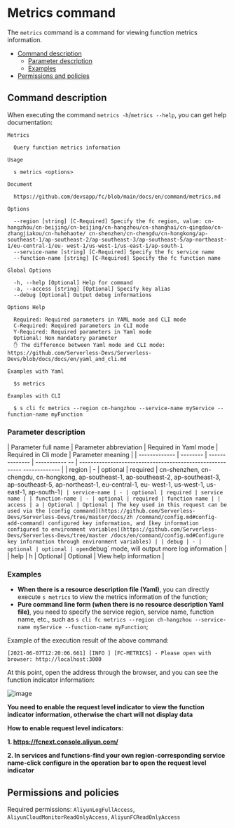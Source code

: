 # Metrics command

The `metrics` command is a command for viewing function metrics information.

- [Command description](#Command-description)
  - [Parameter description](#parameter-description)
  - [Examples](#Examplese)
- [Permissions and policies](#Permissions-and-policies)

## Command description

When executing the command `metrics -h`/`metrics --help`, you can get help documentation:

```shell script
Metrics

  Query function metrics information

Usage

  s metrics <options>
                       
Document
  
  https://github.com/devsapp/fc/blob/main/docs/en/command/metrics.md

Options
               
  --region [string] [C-Required] Specify the fc region, value: cn-hangzhou/cn-beijing/cn-beijing/cn-hangzhou/cn-shanghai/cn-qingdao/cn-zhangjiakou/cn-huhehaote/ cn-shenzhen/cn-chengdu/cn-hongkong/ap-southeast-1/ap-southeast-2/ap-southeast-3/ap-southeast-5/ap-northeast-1/eu-central-1/eu- west-1/us-west-1/us-east-1/ap-south-1
  --service-name [string] [C-Required] Specify the fc service name
  --function-name [string] [C-Required] Specify the fc function name

Global Options

  -h, --help [Optional] Help for command
  -a, --access [string] [Optional] Specify key alias
  --debug [Optional] Output debug informations

Options Help

  Required: Required parameters in YAML mode and CLI mode
  C-Required: Required parameters in CLI mode
  Y-Required: Required parameters in Yaml mode
  Optional: Non mandatory parameter
  ✋ The difference between Yaml mode and CLI mode: https://github.com/Serverless-Devs/Serverless-Devs/blob/docs/docs/en/yaml_and_cli.md

Examples with Yaml

  $s metrics

Examples with CLI

  $ s cli fc metrics --region cn-hangzhou --service-name myService --function-name myFunction
````

### Parameter description

| Parameter full name | Parameter abbreviation | Required in Yaml mode | Required in Cli mode | Parameter meaning |
| ------------- | -------- | -------------- | ----------- -- | --------------------------------------------------------- ------------- |
| region | - | optional | required | cn-shenzhen, cn-chengdu, cn-hongkong, ap-southeast-1, ap-southeast-2, ap-southeast-3, ap-southeast-5, ap-northeast-1, eu-central-1, eu- west-1, us-west-1, us-east-1, ap-south-1` |
| service-name | - | optional | required | service name |
| function-name | - | optional | required | function name |
| access | a | Optional | Optional | The key used in this request can be used via the [config command](https://github.com/Serverless-Devs/Serverless-Devs/tree/master/docs/zh /command/config.md#config-add-command) configured key information, and [key information configured to environment variables](https://github.com/Serverless-Devs/Serverless-Devs/tree/master /docs/en/command/config.md#Configure key information through environment variables) |
| debug | - | optional | optional | open `debug` mode, will output more log information |
| help | h | Optional | Optional | View help information |

### Examples

- **When there is a resource description file (Yaml)**, you can directly execute `s metrics` to view the metrics information of the function;
- **Pure command line form (when there is no resource description Yaml file)**, you need to specify the service region, service name, function name, etc., such as `s cli fc metrics --region ch-hangzhou --service-name myService --function-name myFunction`;

Example of the execution result of the above command:

````text
[2021-06-07T12:20:06.661] [INFO ] [FC-METRICS] - Please open with browser: http://localhost:3000
````

 At this point, open the address through the browser, and you can see the function indicator information:

![image](https://user-images.githubusercontent.com/21079031/120958920-419b2400-c78b-11eb-9f3c-8b49c1354a37.png)

**You need to enable the request level indicator to view the function indicator information, otherwise the chart will not display data**

**How ​​to enable request level indicators:**

**1. https://fcnext.console.aliyun.com/**

**2. In services and functions-find your own region-corresponding service name-click configure in the operation bar to open the request level indicator**

## Permissions and policies

Required permissions: `AliyunLogFullAccess`, `AliyunCloudMonitorReadOnlyAccess`, `AliyunFCReadOnlyAccess`
